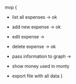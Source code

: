 mvp {
  - list all expenses -> ok
  - add new expense  -> ok
  - edit expense -> 
  - delete expense -> ok
  - pass information to graph -> 
  
  - show money used in monty
  - export file with all data
}